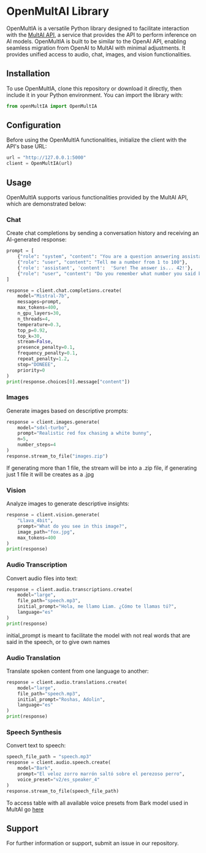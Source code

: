 # OpenMultAI Library

OpenMultIA is a versatile Python library designed to facilitate interaction with the [MultAI API](https://github.com/LiamMahmud/MultAI), a service that provides the API to perform inference on AI models. OpenMultIA is built to be similar to the OpenAI API, enabling seamless migration from OpenAI to MultAI with minimal adjustments. It provides unified access to audio, chat, images, and vision functionalities.

## Installation

To use OpenMultIA, clone this repository or download it directly, then include it in your Python environment. You can import the library with:

```python
from openMultIA import OpenMultIA
```

## Configuration

Before using the OpenMultIA functionalities, initialize the client with the API's base URL:

```python
url = "http://127.0.0.1:5000"
client = OpenMultIA(url)
```

## Usage

OpenMultIA supports various functionalities provided by the MultAI API, which are demonstrated below:

### Chat

Create chat completions by sending a conversation history and receiving an AI-generated response:

```python
prompt = [
    {"role": "system", "content": "You are a question answering assistant."},
    {"role": "user", "content": "Tell me a number from 1 to 100"},
    {'role': 'assistant', 'content':  'Sure! The answer is... 42!'},
    {"role": "user", "content": "Do you remember what number you said before?"}
]

response = client.chat.completions.create(
    model="Mistral-7b", 
    messages=prompt, 
    max_tokens=400,
    n_gpu_layers=30, 
    n_threads=4, 
    temperature=0.3, 
    top_p=0.92,
    top_k=30, 
    stream=False, 
    presence_penalty=0.1, 
    frequency_penalty=0.1,
    repeat_penalty=1.2, 
    stop="DONEEE", 
    priority=0
)
print(response.choices[0].message["content"])
```

### Images

Generate images based on descriptive prompts:

```python
response = client.images.generate(
    model="sdxl-turbo",
    prompt="Realistic red fox chasing a white bunny",
    n=5,
    number_steps=4
)
response.stream_to_file("images.zip")
```
If generating more than 1 file, the stream will be into a .zip file, if generating just 1 file it will be creates as a .jpg

### Vision

Analyze images to generate descriptive insights:

```python
response = client.vision.generate(
    "Llava_4bit", 
    prompt="What do you see in this image?", 
    image_path="fox.jpg", 
    max_tokens=400
)
print(response)
```

### Audio Transcription

Convert audio files into text:

```python
response = client.audio.transcriptions.create(
    model="large", 
    file_path="speech.mp3", 
    initial_prompt="Hola, me llamo Liam. ¿Cómo te llamas tú?", 
    language="es"
)
print(response)
```
initial_prompt is meant to facilitate the model with not real words that are said in the speech, or to give own names

### Audio Translation

Translate spoken content from one language to another:

```python
response = client.audio.translations.create(
    model="large", 
    file_path="speech.mp3", 
    initial_prompt="Roshas, Adolin", 
    language="es"
)
print(response)
```

### Speech Synthesis

Convert text to speech:

```python
speech_file_path = "speech.mp3"
response = client.audio.speech.create(
    model="Bark",
    prompt="El veloz zorro marrón saltó sobre el perezoso perro",
    voice_preset="v2/es_speaker_4"
)
response.stream_to_file(speech_file_path)
```
To access table with all available voice presets from Bark model used in MultAI go [here](https://suno-ai.notion.site/8b8e8749ed514b0cbf3f699013548683?v=bc67cff786b04b50b3ceb756fd05f68c)

## Support

For further information or support, submit an issue in our repository.
